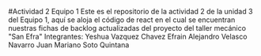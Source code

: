 #Actividad 2 Equipo 1
Este es el repositorio de la actividad 2 de la unidad 3 del Equipo 1, aquí se aloja el código de react en el cual se encuentran nuestras fichas de backlog actualizadas del proyecto del taller mecánico "San Efra" 
Integrantes: Yeshua Vazquez Chavez Efrain Alejandro Velasco Navarro Juan Mariano Soto Quintana
